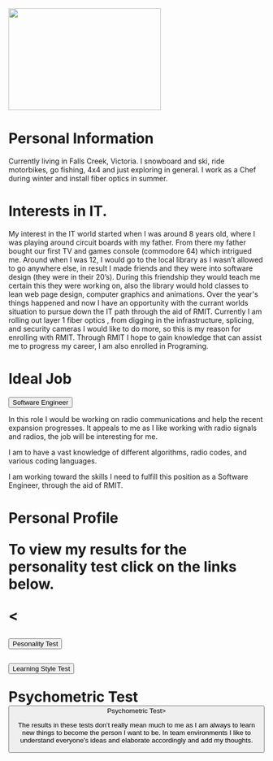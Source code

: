 <!DOCTYPE html>
<html>
<head>
<title>"Zorren Miller"</title>
</head>
<body>
<img src="C:\Users\Zorren\Documents\UNI\Ass1" width="300" height="200">
<h1>Personal Information </h1>
<p>Currently living in Falls Creek, Victoria.   I snowboard and ski, ride motorbikes, go fishing, 4x4 and just exploring in general.
   I work as a Chef during winter and install fiber optics in summer.</p>


 
<h1>Interests in IT.</h1>  

<p> My interest in the IT world started when I was around 8 years old, where I was playing around circuit boards with my father.  From there my father bought our first TV and games console (commodore 64) which intrigued me.  Around when I was 12, I would go to the local library as I wasn’t allowed to go anywhere else, in result I made friends and they were into software design (they were in their 20’s).  During this friendship they would teach me certain this they were working on, also the library would hold classes to lean web page design, computer graphics and animations.  Over the year's things happened and now I have an opportunity with the currant worlds situation to pursue down the IT path through the aid of RMIT.  Currently I am rolling out layer 1 fiber optics , from digging in the infrastructure, splicing, and security cameras I would like to do more, so this is my reason for enrolling with RMIT.  Through RMIT I hope to gain knowledge that can assist me to progress my career, I am also enrolled in Programing. </p>



<h1>Ideal Job</h1>

<a herf="https://www.seek.com.au/job/50415933?type=promoted#searchRequestToken=eaaeece4-1967-4a5d-9d23-130e71a1a6bf/"></a> 
<button onclick="https://www.seek.com.au/job/50415933?type=promoted#searchRequestToken=eaaeece4-1967-4a5d-9d23-130e71a1a6bf='default.asp'">Software Engineer</button>


<p>In this role I would be working on radio communications and help the recent expansion progresses.  It appeals to me as I like working with radio signals and radios, the job will be interesting for me.  

I am to have a vast knowledge of different algorithms, radio codes, and various coding languages.   

I am working toward the skills I need to fulfill this position as a Software Engineer, through the aid of RMIT.</p>

<h1>Personal Profile</h>

<p>To view my results for the personality test click on the links below.</p><

<a herf="https://www.16personalities.com/profiles/ab5e570adfa5c/"></a>
<button onclick="https://www.16personalities.com/profiles/ab5e570adfa5c/='default.asp'">Pesonality Test</button>

<a herf="https://www.learning-styles-online.com/inventory/results.php/"></a>
<button onclick="https://www.learning-styles-online.com/inventory/results.php/='default.asp'">Learning Style Test</button>


<a herf="https://www.psychometricinstitute.com.au/report-free.asp?ctid=10216956/">Psychometric Test</a>
<button onclick="https://www.psychometricinstitute.com.au/report-free.asp?ctid=10216956/='default.asp'">Psychometric Test>

The results in these tests don’t really mean much to me as I am always to learn new things to become the person I want to be.  In team environments I like to understand everyone's ideas and elaborate accordingly and add my thoughts.</p>
</body>
</html>
